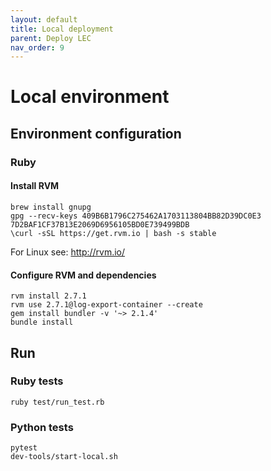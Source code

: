 ```yaml
---
layout: default
title: Local deployment
parent: Deploy LEC
nav_order: 9
---
```

# Local environment

## Environment configuration

### Ruby

#### Install RVM
```
brew install gnupg
gpg --recv-keys 409B6B1796C275462A1703113804BB82D39DC0E3 7D2BAF1CF37B13E2069D6956105BD0E739499BDB
\curl -sSL https://get.rvm.io | bash -s stable
```
For Linux see: http://rvm.io/

#### Configure RVM and dependencies
```
rvm install 2.7.1
rvm use 2.7.1@log-export-container --create
gem install bundler -v '~> 2.1.4'
bundle install
```

## Run

### Ruby tests
```
ruby test/run_test.rb
```

### Python tests
```
pytest
dev-tools/start-local.sh
```
